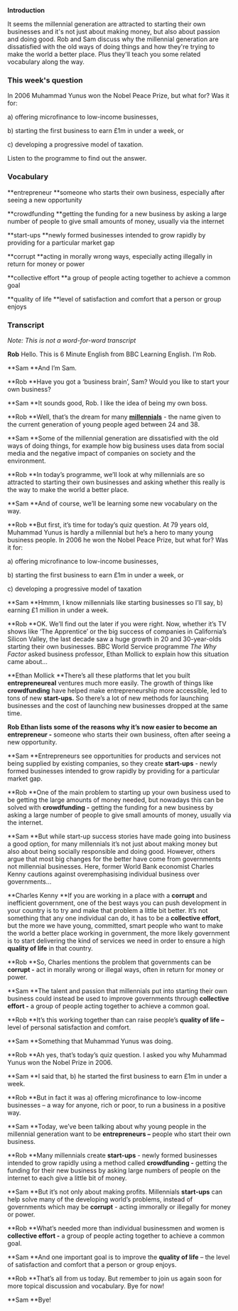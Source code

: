 **Introduction**

It seems the millennial generation are attracted to starting their own businesses and it's not just about making money, but also about passion and doing good. Rob and Sam discuss why the millennial generation are dissatisfied with the old ways of doing things and how they're trying to make the world a better place. Plus they'll teach you some related vocabulary along the way.

### This week's question 

In 2006 Muhammad Yunus won the Nobel Peace Prize, but what for? Was it for:

a) offering microfinance to low-income businesses,

b) starting the first business to earn £1m in under a week, or

c) developing a progressive model of taxation.

Listen to the programme to find out the answer. 

### Vocabulary 

**entrepreneur
**someone who starts their own business, especially after seeing a new opportunity

**crowdfunding
**getting the funding for a new business by asking a large number of people to give small amounts of money, usually via the internet

**start-ups
**newly formed businesses intended to grow rapidly by providing for a particular market gap

**corrupt
**acting in morally wrong ways, especially acting illegally in return for money or power

**collective effort
**a group of people acting together to achieve a common goal

**quality of life
**level of satisfaction and comfort that a person or group enjoys 

### Transcript 

*Note: This is not a word-for-word transcript*  

**Rob**
Hello. This is 6 Minute English from BBC Learning English. I’m Rob.

**Sam
**And I’m Sam.

**Rob
**Have you got a ‘business brain’, Sam? Would you like to start your own business?

**Sam
**It sounds good, Rob. I like the idea of being my own boss.

**Rob
**Well, that’s the dream for many **<u>millennials</u>** - the name given to the current generation of young people aged between 24 and 38.

**Sam
**Some of the millennial generation are dissatisfied with the old ways of doing things, for example how big business uses data from social media and the negative impact of companies on society and the environment.

**Rob
**In today’s programme, we’ll look at why millennials are so attracted to starting their own businesses and asking whether this really is the way to make the world a better place.

**Sam
**And of course, we’ll be learning some new vocabulary on the way.

**Rob
**But first, it’s time for today’s quiz question. At 79 years old, Muhammad Yunus is hardly a millennial but he’s a hero to many young business people. In 2006 he won the Nobel Peace Prize, but what for? Was it for:

a) offering microfinance to low-income businesses,

b) starting the first business to earn £1m in under a week, or

c) developing a progressive model of taxation

**Sam
**Hmmm, I know millennials like starting businesses so I’ll say, b) earning £1 million in under a week.

**Rob
**OK. We’ll find out the later if you were right. Now, whether it’s TV shows like ‘The Apprentice’ or the big success of companies in California’s Silicon Valley, the last decade saw a huge growth in 20 and 30-year-olds starting their own businesses. BBC World Service programme *The Why Factor* asked business professor, Ethan Mollick to explain how this situation came about…

**Ethan Mollick
**There’s all these platforms that let you built **entrepreneureal** ventures much more easily. The growth of things like **crowdfunding** have helped make entrepreneurship more accessible, led to tons of new **start-ups.** So there’s a lot of new methods for launching businesses and the cost of launching new businesses dropped at the same time.

**Rob
**Ethan lists some of the reasons why it’s now easier to become an e**ntrepreneur -** someone who starts their own business, often after seeing a new opportunity.

**Sam
**Entrepreneurs see opportunities for products and services not being supplied by existing companies, so they create **start-ups** - newly formed businesses intended to grow rapidly by providing for a particular market gap.

**Rob
**One of the main problem to starting up your own business used to be getting the large amounts of money needed, but nowadays this can be solved with **crowdfunding -** getting the funding for a new business by asking a large number of people to give small amounts of money, usually via the internet.

**Sam
**But while start-up success stories have made going into business a good option, for many millennials it’s not just about making money but also about being socially responsible and doing good. However, others argue that most big changes for the better have come from governments not millennial businesses. Here, former World Bank economist Charles Kenny cautions against overemphasising individual business over governments…

**Charles Kenny
**If you are working in a place with a **corrupt** and inefficient government, one of the best ways you can push development in your country is to try and make that problem a little bit better. It’s not something that any one individual can do, it has to be a **collective effort**, but the more we have young, committed, smart people who want to make the world a better place working in government, the more likely government is to start delivering the kind of services we need in order to ensure a high **quality of life** in that country.

**Rob
**So, Charles mentions the problem that governments can be **corrupt -** act in morally wrong or illegal ways, often in return for money or power.

**Sam
**The talent and passion that millennials put into starting their own business could instead be used to improve governments through **collective effort -** a group of people acting together to achieve a common goal.

**Rob
**It’s this working together than can raise people’s **quality of life –** level of personal satisfaction and comfort.

**Sam
**Something that Muhammad Yunus was doing.

**Rob
**Ah yes, that’s today’s quiz question. I asked you why Muhammad Yunus won the Nobel Prize in 2006.

**Sam
**I said that, b) he started the first business to earn £1m in under a week.

**Rob
**But in fact it was a) offering microfinance to low-income businesses – a way for anyone, rich or poor, to run a business in a positive way.

**Sam
**Today, we’ve been talking about why young people in the millennial generation want to be **entrepreneurs –** people who start their own business.

**Rob
**Many millennials create **start-ups** - newly formed businesses intended to grow rapidly using a method called **crowdfunding -** getting the funding for their new business by asking large numbers of people on the internet to each give a little bit of money.

**Sam
**But it’s not only about making profits. Millennials **start-ups** can help solve many of the developing world’s problems, instead of governments which may be **corrupt** - acting immorally or illegally for money or power.

**Rob
**What’s needed more than individual businessmen and women is **collective effort -** a group of people acting together to achieve a common goal.

**Sam
**And one important goal is to improve the **quality of life** – the level of satisfaction and comfort that a person or group enjoys.

**Rob
**That’s all from us today. But remember to join us again soon for more topical discussion and vocabulary. Bye for now!

**Sam
**Bye!